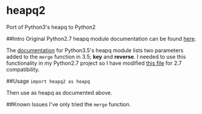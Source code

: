 # heapq2
Port of Python3's heapq to Python2

##Intro
Original Python2.7 heapq module documentation can be found [here](https://docs.python.org/2/library/heapq.html).

The [documentation](https://docs.python.org/3.5/library/heapq.html) for Python3.5's heapq module lists two parameters added to the `merge` function in 3.5; **key** and **reverse**. I needed to use this functionality in my Python2.7 project so I have modified [this file](https://hg.python.org/cpython/file/3.5/Lib/heapq.py) for 2.7 compatibility.

##Usage
`import heapq2 as heapq`

Then use as heapq as documented above.

##Known Issues
I've only tried the `merge` function. 